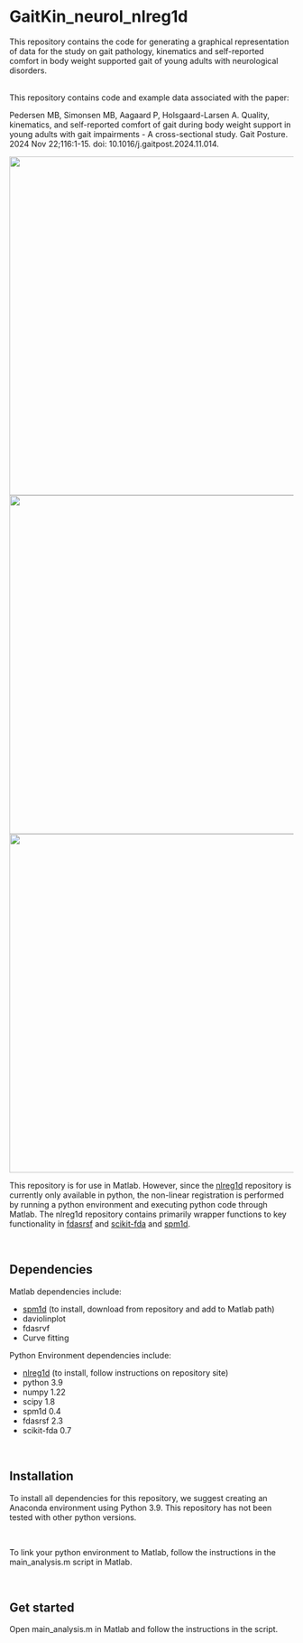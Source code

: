 # GaitKin_neurol_nlreg1d

This repository contains the code for generating a graphical representation of data for the study on gait pathology, kinematics and self-reported comfort in body weight supported gait of young adults with neurological disorders.

<br>
This repository contains code and example data associated with the paper:

Pedersen MB, Simonsen MB, Aagaard P, Holsgaard-Larsen A. Quality, kinematics, and self-reported comfort of gait during body weight support in young adults with gait impairments - A cross-sectional study. Gait Posture. 2024 Nov 22;116:1-15. doi: 10.1016/j.gaitpost.2024.11.014.

<img src="https://github.com/user-attachments/assets/a138a053-76d7-454c-a2f1-e7a6dd639441" width="600" height="600" />

<img src="https://github.com/user-attachments/assets/420cbaef-986d-4bd6-bbb0-262ec73a0574" width="600" height="600" />

<img src="https://github.com/user-attachments/assets/e60a8c56-3ac8-4c87-b97a-30b57375ad2e" width="600" height="600" />

<br>

This repository is for use in Matlab. However, since the [nlreg1d](https://github.com/0todd0000/nlreg1d) repository is currently only available in python, the non-linear registration is performed by running a python environment and executing python code through Matlab.
The nlreg1d repository contains primarily wrapper functions to key functionality in [fdasrsf](https://github.com/jdtuck/fdasrsf_python) and [scikit-fda](https://fda.readthedocs.io/en/latest/) and [spm1d](https://spm1d.org).

<br>

## Dependencies
Matlab dependencies include:
- [spm1d](https://github.com/0todd0000/spm1dmatlab) (to install, download from repository and add to Matlab path)
- daviolinplot
- fdasrvf
- Curve fitting

Python Environment dependencies include:

- [nlreg1d](https://github.com/0todd0000/nlreg1d) (to install, follow instructions on repository site)
- python 3.9
- numpy 1.22
- scipy 1.8
- spm1d 0.4
- fdasrsf 2.3
- scikit-fda 0.7

<br>

## Installation

To install all dependencies for this repository, we suggest creating an Anaconda environment using Python 3.9. This repository has not been tested with other python versions.

<br>

To link your python environment to Matlab, follow the instructions in the main_analysis.m script in Matlab.

<br>

## Get started

Open main_analysis.m in Matlab and follow the instructions in the script.
